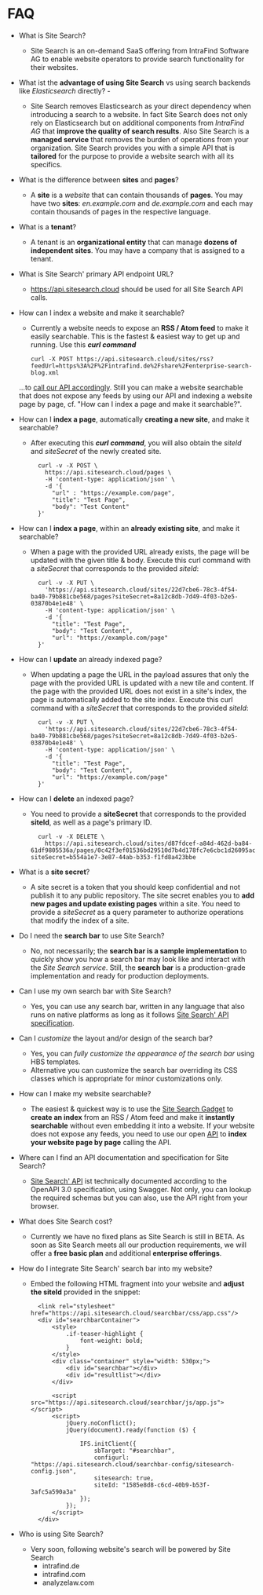 FAQ
=

* What is Site Search?
    * Site Search is an on-demand SaaS offering from IntraFind Software AG to enable website operators 
    to provide search functionality for their websites.

* What ist the **advantage of using Site Search** vs using search backends like *Elasticsearch* directly? -
    * Site Search removes Elasticsearch as your direct dependency when introducing a search to a website. 
    In fact Site Search does not only rely on Elasticsearch but on additional components 
    from *IntraFind AG* that **improve the quality of search results**. Also Site Search is a **managed service** that 
    removes the burden of operations from your organization. Site Search provides you with a simple API
    that is **tailored** for the purpose to provide a website search with all its specifics. 

* What is the difference between **sites** and **pages**?
    * A **site** is a *website* that can contain thousands of **pages**. 
    You may have two **sites**: *en.example.com* and *de.example.com* 
    and each may contain thousands of pages in the respective language.

* What is a **tenant**?
    * A tenant is an **organizational entity** that can manage **dozens of independent sites**.
    You may have a company that is assigned to a tenant.

* What is Site Search' primary API endpoint URL?
    * https://api.sitesearch.cloud should be used for all Site Search API calls.
    
* How can I index a website and make it searchable?
  * Currently a website needs to expose an **RSS / Atom feed** to make it easily searchable.
  This is the fastest & easiest way to get up and running. Use this ***curl command***
  
        curl -X POST https://api.sitesearch.cloud/sites/rss?feedUrl=https%3A%2F%2Fintrafind.de%2Fshare%2Fenterprise-search-blog.xml
  
  ...to [call our API accordingly](https://api.sitesearch.cloud/swagger-ui.html#!/site45controller/indexNewRssFeedUsingPOST). 
  Still you can make a website searchable that does not expose any feeds by using our API and indexing a website page by page, 
  cf. "How can I index a page and make it searchable?".  
  
* How can I **index a page**, automatically **creating a new site**, and make it searchable?
    * After executing this ***curl command***, you will also obtain the *siteId* and *siteSecret* of the newly created site. 

            curl -v -X POST \
              https://api.sitesearch.cloud/pages \
              -H 'content-type: application/json' \
              -d '{ 
                "url" : "https://example.com/page",
                "title": "Test Page",
                "body": "Test Content"
            }'

* How can I **index a page**, within an **already existing site**, and make it searchable?
    * When a page with the provided URL already exists, the page will be updated with the given title & body.
    Execute this curl command with a *siteSecret* that corresponds to the provided *siteId*:
    
            curl -v -X PUT \
              'https://api.sitesearch.cloud/sites/22d7cbe6-78c3-4f54-ba40-79b881cbe568/pages?siteSecret=8a12c8db-7d49-4f03-b2e5-03870b4e1e48' \
              -H 'content-type: application/json' \
              -d '{
                "title": "Test Page",
                "body": "Test Content",
                "url": "https://example.com/page"
            }'

* How can I **update** an already indexed page?
    * When updating a page the URL in the payload assures that only the page with the provided URL is updated with a new tile and content.
    If the page with the provided URL does not exist in a site's index, the page is automatically added to the site index.
    Execute this curl command with a *siteSecret* that corresponds to the provided *siteId*:
    
            curl -v -X PUT \
              'https://api.sitesearch.cloud/sites/22d7cbe6-78c3-4f54-ba40-79b881cbe568/pages?siteSecret=8a12c8db-7d49-4f03-b2e5-03870b4e1e48' \
              -H 'content-type: application/json' \
              -d '{
                "title": "Test Page",
                "body": "Test Content",
                "url": "https://example.com/page"
            }'

* How can I **delete** an indexed page?
    * You need to provide a **siteSecret** that corresponds to the provided **siteId**,
    as well as a page's primary ID.
    
            curl -v -X DELETE \
              https://api.sitesearch.cloud/sites/d87fdcef-a84d-462d-ba84-61df9805536a/pages/0c42f3ef01536bd29510d7b4d178fc7e6cbc1d26095ac3a759bf638f80bfa3c9?siteSecret=b554a1e7-3e87-44ab-b353-f1fd8a423bbe 

* What is a **site secret**?
    * A site secret is a token that you should keep confidential and not publish it to any public repository. 
    The site secret enables you to **add new pages and update existing pages** within a site. 
    You need to provide a *siteSecret* as a query parameter to authorize operations that modify the index of a site.

* Do I need the **search bar** to use Site Search?
    * No, not necessarily; the **search bar is a sample implementation** to quickly show you how 
    a search bar may look like and interact with the *Site Search service*.
    Still, the **search bar** is a production-grade implementation and ready for production deployments.

* Can I use my own search bar with Site Search?
    * Yes, you can use any search bar, written in any language that also runs on native platforms as long as it follows
    [Site Search' API specification](https://api.sitesearch.cloud/swagger-ui.html).

* Can I *customize* the layout and/or design of the search bar?   
    * Yes, you can *fully customize the appearance of the search bar* using HBS templates.
    * Alternative you can customize the search bar overriding its CSS classes which is appropriate for minor customizations only.

* How can I make my website searchable?
    * The easiest & quickest way is to use the [Site Search Gadget](https://api.sitesearch.cloud/sitesearch-gadget.html)
    to **create an index** from an RSS / Atom feed and make it **instantly searchable** without even embedding it into a website.
    If your website does not expose any feeds, you need to use our open [API](https://api.sitesearch.cloud/swagger-ui.html#!/page45controller/indexNewSiteUsingPOST)
    to **index your website page by page** calling the API.
    
* Where can I find an API documentation and specification for Site Search?
    * [Site Search' API](https://api.sitesearch.cloud/swagger-ui.html) ist technically documented according 
    to the OpenAPI 3.0 specification, using Swagger. Not only, you can lookup the required schemas 
    but you can also, use the API right from your browser. 

* What does Site Search cost?
    * Currently we have no fixed plans as Site Search is still in BETA. 
    As soon as Site Search meets all our production requirements, we will offer a **free basic plan** 
    and additional **enterprise offerings**.  

* How do I integrate Site Search' search bar into my website?
    * Embed the following HTML fragment into your website and **adjust the siteId** provided in the snippet:
    
        
            <link rel="stylesheet" href="https://api.sitesearch.cloud/searchbar/css/app.css"/>
            <div id="searchbarContainer">
                <style>
                    .if-teaser-highlight {
                        font-weight: bold;
                    }
                </style>
                <div class="container" style="width: 530px;">
                    <div id="searchbar"></div>
                    <div id="resultlist"></div>
                </div>
            
                <script src="https://api.sitesearch.cloud/searchbar/js/app.js"></script>
                <script>
                    jQuery.noConflict();
                    jQuery(document).ready(function ($) {
            
                        IFS.initClient({
                            sbTarget: "#searchbar",
                            configurl: "https://api.sitesearch.cloud/searchbar-config/sitesearch-config.json",
                            sitesearch: true,
                            siteId: "1585e8d8-c6cd-40b9-b53f-3afc5a590a3a"
                        });
                    });
                </script>
            </div>  
 
* Who is using Site Search?
    * Very soon, following website's search will be powered by Site Search
        * intrafind.de 
        * intrafind.com
        * analyzelaw.com
        
    

